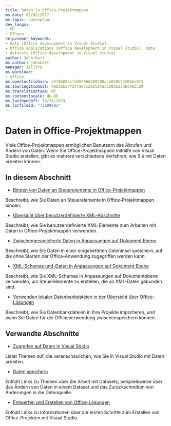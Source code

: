 ```yaml
---
title: Daten in Office-Projektmappen
ms.date: 02/02/2017
ms.topic: conceptual
dev_langs:
- VB
- CSharp
helpviewer_keywords:
- data [Office development in Visual Studio]
- Office applications [Office development in Visual Studio], data
- datasets [Office development in Visual Studio]
author: John-Hart
ms.author: johnhart
manager: jillfra
ms.workload:
- office
ms.openlocfilehash: a5f0b85acfd45996dd00208aae820b24265be9f5
ms.sourcegitcommit: 40bd5b27f247a07c2e2514acb293b23d6ce03c29
ms.translationtype: MT
ms.contentlocale: de-DE
ms.lasthandoff: 10/31/2019
ms.locfileid: "73189691"
---
```

# <a name="data-in-office-solutions"></a>Daten in Office-Projektmappen
  Viele Office-Projektmappen ermöglichen Benutzern das Abrufen und Ändern von Daten. Wenn Sie Office-Projektmappen mithilfe von Visual Studio erstellen, gibt es mehrere verschiedene Verfahren, wie Sie mit Daten arbeiten können.

## <a name="in-this-section"></a>In diesem Abschnitt
- [Binden von Daten an Steuerelemente in Office-Projektmappen](../vsto/binding-data-to-controls-in-office-solutions.md)

 Beschreibt, wie Sie Daten an Steuerelemente in Office-Projektmappen binden.

- [Übersicht über benutzerdefinierte XML-Abschnitte](../vsto/custom-xml-parts-overview.md)

 Beschreibt, wie Sie benutzerdefinierte XML-Elemente zum Arbeiten mit Daten in Office-Projektmappen verwenden.

- [Zwischengespeicherte Daten in Anpassungen auf Dokument Ebene](../vsto/cached-data-in-document-level-customizations.md)

 Beschreibt, wie Sie Daten in einer eingebetteten Dateninsel speichern, auf die ohne Starten der Office-Anwendung zugegriffen werden kann.

- [XML-Schemas und-Daten in Anpassungen auf Dokument Ebene](../vsto/xml-schemas-and-data-in-document-level-customizations.md)

 Beschreibt, wie Sie XML-Schemas in Anpassungen auf Dokumentebene verwenden, um Steuerelemente zu erstellen, die an XML-Daten gebunden sind.

- [Verwenden lokaler Datenbankdateien in der Übersicht über Office-Lösungen](../vsto/using-local-database-files-in-office-solutions-overview.md)

 Beschreibt, wie Sie Datenbankdateien in Ihre Projekte importieren, und wann Sie Daten für die Offlineverwendung zwischenspeichern können.

## <a name="related-sections"></a>Verwandte Abschnitte
- [Zugreifen auf Daten in Visual Studio](../data-tools/accessing-data-in-visual-studio.md)

 Listet Themen auf, die veranschaulichen, wie Sie in Visual Studio mit Daten arbeiten.

- [Daten speichern](../data-tools/save-data-back-to-the-database.md)

 Enthält Links zu Themen über die Arbeit mit Datasets, beispielsweise über das Ändern von Daten in einem Dataset und das Zurückschreiben von Änderungen in die Datenquelle.

- [Entwerfen und Erstellen von Office-Lösungen](../vsto/designing-and-creating-office-solutions.md)

 Enthält Links zu Informationen über die ersten Schritte zum Erstellen von Office-Projekten mit Visual Studio.

